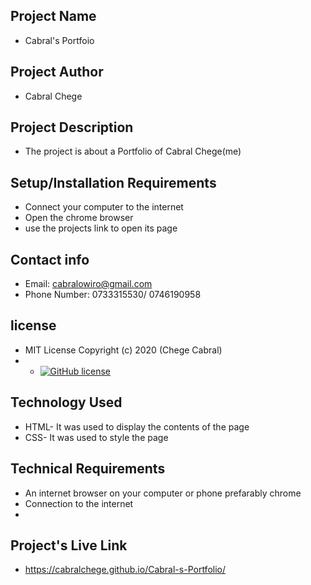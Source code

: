 ## Project Name 
- Cabral's Portfoio
## Project Author
- Cabral Chege
## Project Description
- The project is about a Portfolio of Cabral Chege(me)
## Setup/Installation Requirements
- Connect your computer to the internet
- Open the chrome browser
- use the projects link to open its page
## Contact info
- Email: cabralowiro@gmail.com
- Phone Number: 0733315530/ 0746190958
## license
- MIT License Copyright (c) 2020 (Chege Cabral)
- - [![GitHub license](https://img.shields.io/github/license/Naereen/StrapDown.js.svg)](https://github.com/Naereen/StrapDown.js/blob/master/LICENSE)
## Technology Used
- HTML- It was used to display the contents of the page
- CSS- It was used to style the page
## Technical Requirements
- An internet browser on your computer or phone prefarably chrome
- Connection to the internet
- 
## Project's Live Link
- https://cabralchege.github.io/Cabral-s-Portfolio/